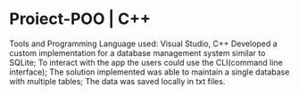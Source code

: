# Proiect-POO | C++
Tools and Programming Language used: Visual Studio, C++
Developed a custom implementation for a database management system similar to SQLite; 
To interact with the app the users could use the CLI(command line interface); 
The solution implemented was able to maintain a single database with multiple tables; 
The data was saved locally in txt files.
